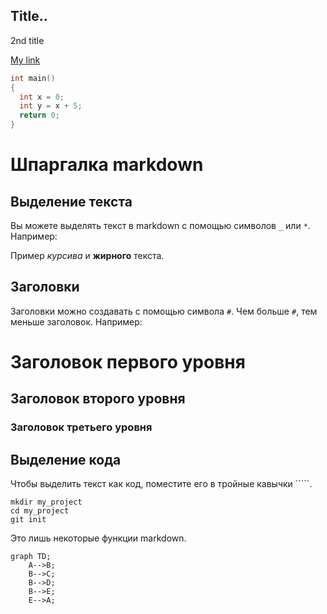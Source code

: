 Title..
------
2nd title


[My link](https://www.ya.ru "Yandex")


```C++
int main()
{
  int x = 0;
  int y = x + 5;
  return 0;
}
```

# Шпаргалка markdown

## Выделение текста

Вы можете выделять текст в markdown с помощью символов `_` или `*`. Например:

Пример _курсива_ и **жирного** текста.

## Заголовки

Заголовки можно создавать с помощью символа `#`. Чем больше `#`, тем меньше заголовок. Например:

# Заголовок первого уровня
## Заголовок второго уровня
### Заголовок третьего уровня

## Выделение кода

Чтобы выделить текст как код, поместите его в тройные кавычки `````. 

```
mkdir my_project
cd my_project
git init
```
Это лишь некоторые функции markdown.


```mermaid
graph TD;
	A-->B;
	B-->C;
	B-->D;
	B-->E;
	E-->A;

```
